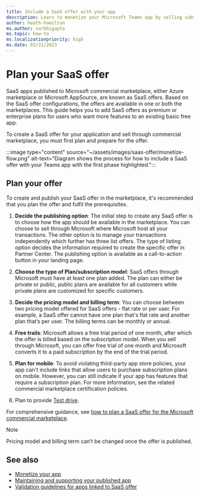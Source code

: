 ```yaml
---
title: Include a SaaS offer with your app
description: Learn to monetize your Microsoft Teams app by selling subscription plans directly from your Teams store listing. Understand publish app, end-user, admin purchase experience. 
author: heath-hamilton
ms.author: surbhigupta
ms.topic: how-to
ms.localizationpriority: high
ms.date: 03/21/2023
---
```


# Plan your SaaS offer

SaaS apps published to Microsoft commercial marketplace, either Azure marketplace or Microsoft AppSource, are known as SaaS offers. Based on the SaaS offer configurations, the offers are available in one or both the marketplaces. This guide helps you to add SaaS offers as premium or enterprise plans for users who want more features to an existing basic free app.

To create a SaaS offer for your application and sell through commercial marketplace, you must first plan and prepare for the offer.

:::image type="content" source="~/assets/images/saas-offer/monetize-flow.png" alt-text="Diagram shows the process for how to include a SaaS offer with your Teams app with the first phase highlighted.":::

## Plan your offer

To create and publish your SaaS offer in the marketplace, it's recommended that you plan the offer and fulfil the prerequisites.

1. **Decide the publishing option**: The initial step to create any SaaS offer is to choose how the app should be available in the marketplace. You can choose to sell through Microsoft where Microsoft host all your transactions. The other option is to manage your transactions independently which further has three list offers. The type of listing option decides the information required to create the specific offer in Partner Center. The publishing option is available as a call-to-action button in your landing page.

1. **Choose the type of Plan/subscription model**: SaaS offers through Microsoft must have at least one plan added. The plan can either be private or public, public plans are available for all customers while private plans are customized for specific customers.

1. **Decide the pricing model and billing term**: You can choose between two pricing model offered for SaaS offers - flat rate or per user. For example, a SaaS offer cannot have one plan that's flat rate and another plan that’s per user. The billing terms can be monthly or annual.

1. **Free trails**: Microsoft allows a free trial period of one month, after which the offer is billed based on the subscription model. When you sell through Microsoft, you can offer free trial of one month and Microsoft converts it to a paid subscription by the end of the trial period.

1. **Plan for mobile**: To avoid violating third-party app store policies, your app can't include links that allow users to purchase subscription plans on mobile. However, you can still indicate if your app has features that require a subscription plan. For more information, see the related commercial marketplace certification policies.

1. Plan to provide [Test drive](/partner-center/marketplace/create-new-saas-offer).

For comprehensive guidance, see [how to plan a SaaS offer for the Microsoft commercial marketplace](/azure/marketplace/plan-saas-offer).

> [!NOTE]
> Pricing model and billing term can’t be changed once the offer is published.

## See also

* [Monetize your app](monetize-overview.md)
* [Maintaining and supporting your published app](../post-publish/overview.md)
* [Validation guidelines for apps linked to SaaS offer](teams-store-validation-guidelines.md#apps-linked-to-saas-offer)
